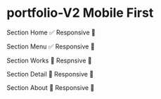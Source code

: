 # portfolio-V2 Mobile First
 Section Home :white_check_mark: Responsive :black_square_button:
 
 Section Menu :white_check_mark: Responsive :black_square_button:
 
 Section Works :black_square_button: Respnsive :black_square_button:
 
 Section Detail :black_square_button: Responsive :black_square_button:
 
 Section About :black_square_button: Responsive :black_square_button:
